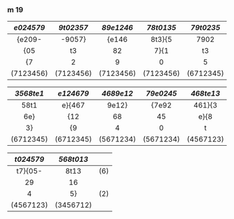### m 19


| *e024579* | *9t02357* | *89e1246* | *78t0135* | *79t0235* | *8te1346* |
|:---------:|:---------:|:---------:|:---------:|:---------:|:---------:|
| {e209-    | -9057}    | {e146     | 8t3}{5    | 7902      | e1}{36    |
| {05       | t3        | 82        | 7}{1      | t3        | 84        |
| {7        | 2         | 9         | 0         | 5         | t         |
| (7123456) | (7123456) | (7123456) | (7123456) | (6712345) | (6712345) |


| *3568te1* | *e124679* | *4689e12* | *79e0245* | *468te13* | *024579e* |
|:---------:|:---------:|:---------:|:---------:|:---------:|:---------:|
| 58t1      | e}{467    | 9e12}     | {7e92     | 461}{3    | 0259      |
| 6e}       | {12       | 68        | 45        | e}{8      | 4e        |
| 3}        | {9        | 4         | 0         | t         | 7         |
| (6712345) | (6712345) | (5671234) | (5671234) | (4567123) | (5671234) |


| *t024579* | *568t013* |      |
|:---------:|:---------:|:----:|
| t7}{05-   | 8t13      | (6)  |
| 29        | 16        |      |
| 4         | 5}        | (2)  |
| (4567123) | (3456712) |      |

